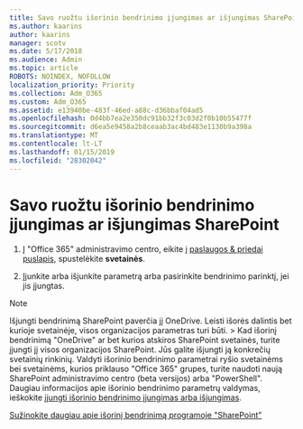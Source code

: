 ```yaml
---
title: Savo ruožtu išorinio bendrinimo įjungimas ar išjungimas SharePoint
ms.author: kaarins
author: kaarins
manager: scotv
ms.date: 5/17/2018
ms.audience: Admin
ms.topic: article
ROBOTS: NOINDEX, NOFOLLOW
localization_priority: Priority
ms.collection: Adm_O365
ms.custom: Adm_O365
ms.assetid: e13940be-483f-46ed-a88c-d36bbaf04ad5
ms.openlocfilehash: 0d4bb7ea2e350dc91bb32f3c03d2f0b10b55477f
ms.sourcegitcommit: d6ea5e9458a2b8ceaab3ac4bd483e1130b9a398a
ms.translationtype: MT
ms.contentlocale: lt-LT
ms.lasthandoff: 01/15/2019
ms.locfileid: "28302042"
---
```

# <a name="turn-external-sharing-on-or-off-for-sharepoint"></a>Savo ruožtu išorinio bendrinimo įjungimas ar išjungimas SharePoint

1. Į "Office 365" administravimo centro, eikite į [paslaugos &amp; priedai puslapis](https://portal.office.com/adminportal/home#/Settings/ServicesAndAddIns), spustelėkite **svetainės**.
    
2. Įjunkite arba išjunkite parametrą arba pasirinkite bendrinimo parinktį, jei jis įjungtas.
    
> [!NOTE]
> Išjungti bendrinimą SharePoint paverčia jį OneDrive. Leisti išorės dalintis bet kurioje svetainėje, visos organizacijos parametras turi būti. > Kad išorinį bendrinimą "OneDrive" ar bet kurios atskiros SharePoint svetainės, turite įjungti jį visos organizacijos SharePoint. Jūs galite išjungti ją konkrečių svetainių rinkinių. Valdyti išorinio bendrinimo parametrai ryšio svetainėms bei svetainėms, kurios priklauso "Office 365" grupes, turite naudoti naują SharePoint administravimo centro (beta versijos) arba "PowerShell". Daugiau informacijos apie išorinio bendrinimo parametrų valdymas, ieškokite [įjungti išorinio bendrinimo įjungimas arba išjungimas](https://go.microsoft.com/fwlink/?linkid=866426). 
  
[Sužinokite daugiau apie išorinį bendrinimą programoje "SharePoint"](https://go.microsoft.com/fwlink/?linkid=734908)
  

